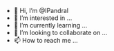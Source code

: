 - 👋 Hi, I’m @IPandral
- 👀 I’m interested in ...
- 🌱 I’m currently learning ...
- 💞️ I’m looking to collaborate on ...
- 📫 How to reach me ...

<!---
IPandral/IPandral is a ✨ special ✨ repository because its `README.md` (this file) appears on your GitHub profile.
You can click the Preview link to take a look at your changes.
--->
